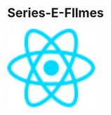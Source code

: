 # Series-E-FIlmes

<img width="200px" src="https://github.com/HerickHenriqueSS/Series-E-FIlmes/blob/main/src/assets/react.svg" className="logo react" alt="React logo" />
